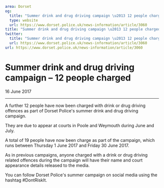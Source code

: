 ```yaml
area: Dorset
og:
  title: "Summer drink and drug driving campaign \u2013 12 people charged"
  type: website
  url: https://www.dorset.police.uk/news-information/article/3060
title: "Summer drink and drug driving campaign \u2013 12 people charged |"
twitter:
  title: "Summer drink and drug driving campaign \u2013 12 people charged"
  url: https://www.dorset.police.uk/news-information/article/3060
url: https://www.dorset.police.uk/news-information/article/3060
```

# Summer drink and drug driving campaign – 12 people charged

16 June 2017

* * *

A further 12 people have now been charged with drink or drug driving offences as part of Dorset Police's summer drink and drug driving campaign.

They are due to appear at courts in Poole and Weymouth during June and July.

A total of 19 people have now been charge as part of the campaign, which runs between Thursday 1 June 2017 and Friday 30 June 2017.

As in previous campaigns, anyone charged with a drink or drug driving related offences during the campaign will have their name and court appearance details released to the media.

You can follow Dorset Police's summer campaign on social media using the hashtag #DontRiskIt.
